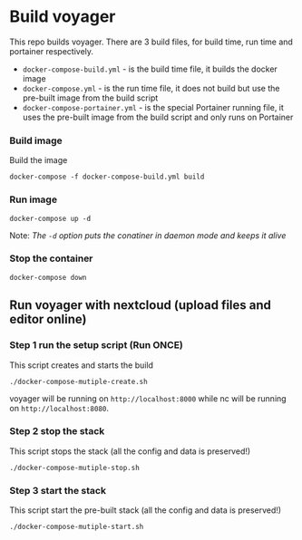 # Build voyager 
This repo builds voyager. There are 3 build files, for build time, run time and portainer respectively. 

* `docker-compose-build.yml` - is the build time file, it builds the docker image
* `docker-compose.yml` - is the run time file, it does not build but use the pre-built image from the build script
* `docker-compose-portainer.yml` - is the special Portainer running file, it uses the pre-built image from the build script and only runs on Portainer

### Build image 
Build the image
```shell
docker-compose -f docker-compose-build.yml build
```

### Run image
```shell
docker-compose up -d
```
Note: _The `-d` option puts the conatiner in daemon mode and keeps it alive_

### Stop the container
```shell
docker-compose down
```


## Run voyager with nextcloud (upload files and editor online)
### Step 1 run the setup script (Run ONCE)
This script creates and starts the build
```shell
./docker-compose-mutiple-create.sh
```
voyager will be running on `http://localhost:8000` while nc will be running on `http://localhost:8080`. 

### Step 2 stop the stack
This script stops the stack (all the config and data is preserved!)
```shell
./docker-compose-mutiple-stop.sh
```

### Step 3 start the stack 
This script start the pre-built stack (all the config and data is preserved!)
```shell
./docker-compose-mutiple-start.sh
```
